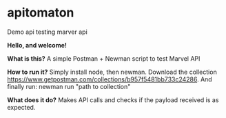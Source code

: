 # apitomaton
Demo api testing marver api

**Hello, and welcome!**

**What is this?**
A simple Postman + Newman script to test Marvel API

**How to run it?**
Simply install node, then newman.
Download the collection https://www.getpostman.com/collections/b957f5481bb733c24286.
And finally run: newman run "path to collection"

**What does it do?**
Makes API calls and checks if the payload received is as expected.
